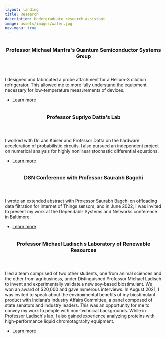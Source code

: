 ```yaml
---
layout: landing
title: Research
description: Undergraduate research assistant
image: assets/images/wafer.jpg
nav-menu: true
---
```


<!-- Main -->
<div id="main">

<!-- Two -->
<section id="two" class="spotlights">
	<section>
		<a href="manfra.html" class="image">
			<img src="{% link assets/images/pic08.jpg %}" alt="" data-position="center center" />
		</a>
		<div class="content">
			<div class="inner">
				<header class="major">
					<h3>Professor Michael Manfra's Quantum Semiconductor Systems Group</h3>
				</header>
				<p>I designed and fabricated a probe attachment for a Helium-3 dilution refrigerator. This allowed me to more fully understand the equipment necessary for low-temperature measurements of devices.</p>
				<ul class="actions">
					<li><a href="manfra.html" class="button">Learn more</a></li>
				</ul>
			</div>
		</div>
	</section>
	<section>
		<a href="datta.html" class="image">
			<img src="{% link assets/images/pic09.jpg %}" alt="" data-position="top center" />
		</a>
		<div class="content">
			<div class="inner">
				<header class="major">
					<h3>Professor Supriyo Datta's Lab</h3>
				</header>
				<p>I worked with Dr. Jan Kaiser and Professor Datta on the hardware acceleration of probabilistic circuits. I also pursued an independent project on numerical analysis for highly nonlinear stochastic differential equations.</p>
				<ul class="actions">
					<li><a href="datta.html" class="button">Learn more</a></li>
				</ul>
			</div>
		</div>
	</section>
	<section>
		<a href="bagchi.html" class="image">
			<img src="{% link assets/images/pic10.jpg %}" alt="" data-position="25% 25%" />
		</a>
		<div class="content">
			<div class="inner">
				<header class="major">
					<h3>DSN Conference with Professor Saurabh Bagchi</h3>
				</header>
				<p>I wrote an extended abstract with Professor Saurabh Bagchi on offloading data filtration for Internet of Things sensors, and in June 2022, I was invited to present my work at the Dependable Systems and Networks conference in Baltimore.</p>
				<ul class="actions">
					<li><a href="bagchi.html" class="button">Learn more</a></li>
				</ul>
			</div>
		</div>
	</section>
	<section>
		<a href="ladisch.html" class="image">
			<img src="{% link assets/images/pic09.jpg %}" alt="" data-position="top center" />
		</a>
		<div class="content">
			<div class="inner">
				<header class="major">
					<h3>Professor Michael Ladisch's Laboratory of Renewable Resources</h3>
				</header>
				<p>I led a team comprised of two other students, one from animal sciences and the other from agribusiness, under Distinguished Professor Michael Ladisch to invent and experimentally validate a new soy-based biostimulant. We won an award of $20,000 and gave numerous interviews. In August 2021, I was invited to speak about the environmental benefits of my biostimulant product with Indiana’s Industry Affairs Committee, a panel composed of state senators and industry leaders. This was an opportunity for me to convey my work to people with non-technical backgrounds. While in Professor Ladisch's lab, I also gained experience analyzing proteins with high-performance liquid chromotagraphy equipment.</p>
				<ul class="actions">
					<li><a href="ladisch.html" class="button">Learn more</a></li>
				</ul>
			</div>
		</div>
	</section>
</section>
